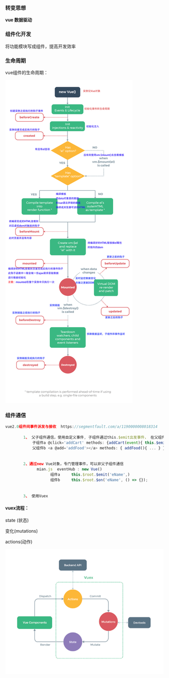 ### 转变思想

**vue   数据驱动**

### 组件化开发

将功能模块写成组件，提高开发效率

### 生命周期

vue组件的生命周期：

![](/assets/vue生命周期.jpg)

### 组件通信

```js
vue2.0组件间事件派发与接收  https://segmentfault.com/a/1190000008018314

        1、 父子组件通信，使用自定义事件, 子组件通过this.$emit出发事件， 在父组件的子组件元素中，通过@自定义事件名 接受事件
            子组件a @click='addCart' methods: {addCart(event){ this.$emit('add', event.target) } }
            父组件b <a @add='addFood'></a> methods: { addFood(){ ... } }


        2、通过new Vue对象，专门管理事件，可以非父子组件通信
              mian.js  eventHub : new Vue()
                    组件a     this.$root.$emit('eName',)
                    组件b     this.$root.$on('eName', () => {});


        3、 使用Vuex
```

#### 

#### vuex流程：



state \(状态\)

变化\(mutations\)

actions\(动作\)

![](/assets/vuex.png)

